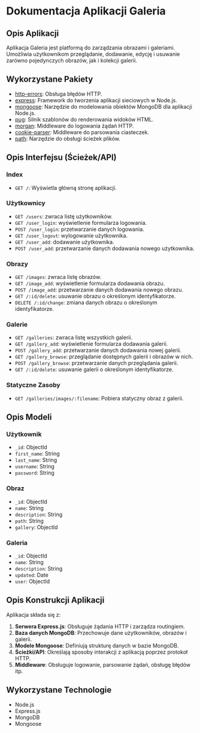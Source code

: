 # Dokumentacja Aplikacji Galeria

## Opis Aplikacji

Aplikacja Galeria jest platformą do zarządzania obrazami i galeriami. Umożliwia użytkownikom przeglądanie, dodawanie, edycję i usuwanie zarówno pojedynczych obrazów, jak i kolekcji galerii.

## Wykorzystane Pakiety

- [http-errors](https://www.npmjs.com/package/http-errors): Obsługa błędów HTTP.
- [express](https://www.npmjs.com/package/express): Framework do tworzenia aplikacji sieciowych w Node.js.
- [mongoose](https://www.npmjs.com/package/mongoose): Narzędzie do modelowania obiektów MongoDB dla aplikacji Node.js.
- [pug](https://www.npmjs.com/package/pug): Silnik szablonów do renderowania widoków HTML.
- [morgan](https://www.npmjs.com/package/morgan): Middleware do logowania żądań HTTP.
- [cookie-parser](https://www.npmjs.com/package/cookie-parser): Middleware do parsowania ciasteczek.
- [path](https://nodejs.org/api/path.html): Narzędzie do obsługi ścieżek plików.

## Opis Interfejsu (Ścieżek/API)

### Index

- `GET /`: Wyświetla główną stronę aplikacji.

### Użytkownicy

- `GET /users`: zwraca listę użytkowników.
- `GET /user_login`: wyświetlenie formularza logowania.
- `POST /user_login`: przetwarzanie danych logowania.
- `GET /user_logout`: wylogowanie użytkownika.
- `GET /user_add`: dodawanie użytkownika.
- `POST /user_add`: przetwarzanie danych dodawania nowego użytkownika.

### Obrazy

- `GET /images`: zwraca listę obrazów.
- `GET /image_add`: wyświetlenie formularza dodawania obrazu.
- `POST /image_add`: przetwarzanie danych dodawania nowego obrazu.
- `GET /:id/delete`: usuwanie obrazu o określonym identyfikatorze.
- `DELETE /:id/change`: zmiana danych obrazu o określonym identyfikatorze.

### Galerie

- `GET /galleries`: zwraca listę wszystkich galerii.
- `GET /gallery_add`: wyświetlenie formularza dodawania galerii.
- `POST /gallery_add`: przetwarzanie danych dodawania nowej galerii.
- `GET /gallery_browse`: przeglądanie dostępnych galerii i obrazów w nich.
- `POST /gallery_browse`: przetwarzanie danych przeglądania galerii.
- `GET /:id/delete`: usuwanie galerii o określonym identyfikatorze.

### Statyczne Zasoby

- `GET /galleries/images/:filename`: Pobiera statyczny obraz z galerii.

## Opis Modeli

### Użytkownik

- `_id`: ObjectId
- `first_name`: String
- `last_name`: String
- `username`: String
- `password`: String

### Obraz

- `_id`: ObjectId
- `name`: String
- `description`: String
- `path`: String
- `gallery`: ObjectId

### Galeria

- `_id`: ObjectId
- `name`: String
- `description`: String
- `updated`: Date
- `user`: ObjectId

## Opis Konstrukcji Aplikacji

Aplikacja składa się z:

1. **Serwera Express.js**: Obsługuje żądania HTTP i zarządza routingiem.
2. **Baza danych MongoDB**: Przechowuje dane użytkowników, obrazów i galerii.
3. **Modele Mongoose**: Definiują strukturę danych w bazie MongoDB.
4. **Ścieżki/API**: Określają sposoby interakcji z aplikacją poprzez protokoł HTTP.
5. **Middleware**: Obsługuje logowanie, parsowanie żądań, obsługę błędów itp.

## Wykorzystane Technologie

- Node.js
- Express.js
- MongoDB
- Mongoose
